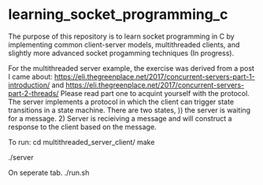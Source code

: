 # learning_socket_programming_c

The purpose of this repository is to learn socket programming in C by implementing common client-server models, multithreaded clients, and slightly more advanced socket progamming techniques (In progress).

For the multithreaded server example, the exercise was derived from a post I came about: https://eli.thegreenplace.net/2017/concurrent-servers-part-1-introduction/ and https://eli.thegreenplace.net/2017/concurrent-servers-part-2-threads/
Please read part one to acquint yourself with the protocol. The server implements a protocol in which the client can trigger state transitions in  a state machine. There are two states, )) the server is waiting for a message. 2) Server is recieiving a message and will construct a response to the client based on the message.

To run:
cd multithreaded_server_client/
make

./server

On seperate tab.
./run.sh
